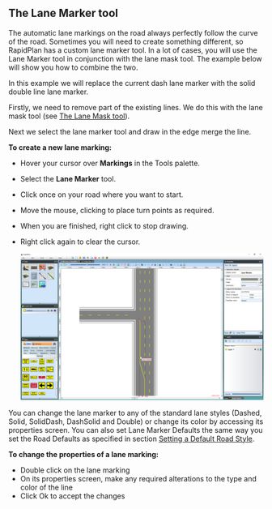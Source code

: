 ## The Lane Marker tool

The automatic lane markings on the road always perfectly follow the curve of the road. Sometimes you will need to create something different, so RapidPlan has a custom lane marker tool. In a lot of cases, you will use the Lane Marker tool in conjunction with the lane mask tool. The example below will show you how to combine the two.

In this example we will replace the current dash lane marker with the solid double line lane marker.

Firstly, we need to remove part of the existing lines. We do this with the lane mask tool (see [The Lane Mask tool](./7.2.3%20The%20Lane%20Marker%20tool.md)).

Next we select the lane marker tool and draw in the edge merge the line.

**To create a new lane marking:**

 - Hover your cursor over **Markings** in the Tools palette.
 - Select the **Lane Marker** tool.
 - Click once on your road where you want to start.
 - Move the mouse, clicking to place turn points as required.
 - When you are finished, right click to stop drawing.
 - Right click again to clear the cursor.

    ![Using_a_Lane_Marker](./assets/Using_a_Lane_Marker.png)

You can change the lane marker to any of the standard lane styles (Dashed, Solid, SolidDash, DashSolid and Double) or change its color by accessing its properties screen. You can also set Lane Marker Defaults the same way you set the Road Defaults as specified in section [Setting a Default Road Style](/docs/rapid-plan/6.%20The%20Road%20Tool/6.3.6%20Setting%20a%20Default%20Road%20Style.md). 

**To change the properties of a lane marking:**

 - Double click on the lane marking
 - On its properties screen, make any required alterations to the type and color of the line
 - Click Ok to accept the changes
